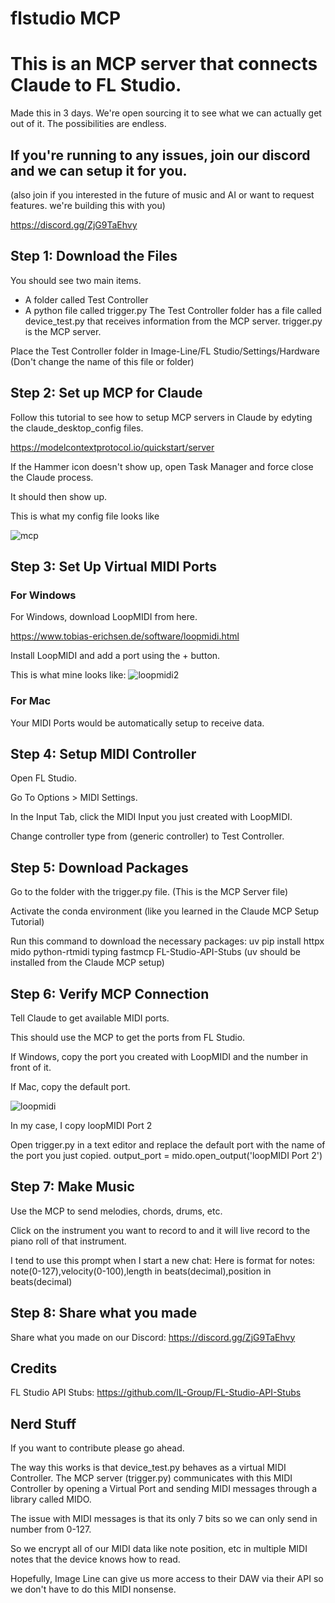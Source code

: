 # flstudio MCP

# This is an MCP server that connects Claude to FL Studio.
Made this in 3 days. We're open sourcing it to see what we can actually get out of it. The possibilities are endless.

## If you're running to any issues, join our discord and we can setup it for you.
(also join if you interested in the future of music and AI or want to request features. we're building this with you)

https://discord.gg/ZjG9TaEhvy

## Step 1: Download the Files
You should see two main items.

- A folder called Test Controller
- A python file called trigger.py
The Test Controller folder has a file called device_test.py that receives information from the MCP server.
trigger.py is the MCP server.

Place the Test Controller folder in Image-Line/FL Studio/Settings/Hardware (Don't change the name of this file or folder)

## Step 2: Set up MCP for Claude
Follow this tutorial to see how to setup MCP servers in Claude by edyting the claude_desktop_config files.

https://modelcontextprotocol.io/quickstart/server

If the Hammer icon doesn't show up, open Task Manager and force close the Claude process.

It should then show up.

This is what my config file looks like

![mcp](https://github.com/user-attachments/assets/e8e609f7-eaa4-469b-9140-c05b5a9bf242)

## Step 3: Set Up Virtual MIDI Ports

### For Windows
For Windows, download LoopMIDI from here.

https://www.tobias-erichsen.de/software/loopmidi.html

Install LoopMIDI and add a port using the + button.

This is what mine looks like:
![loopmidi2](https://github.com/user-attachments/assets/fdc2770f-e07a-4b19-824b-56de8a4aa2c3)

### For Mac
Your MIDI Ports would be automatically setup to receive data.

## Step 4: Setup MIDI Controller
Open FL Studio.

Go To Options > MIDI Settings.

In the Input Tab, click the MIDI Input you just created with LoopMIDI.

Change controller type from (generic controller) to Test Controller.

## Step 5: Download Packages
Go to the folder with the trigger.py file. (This is the MCP Server file)

Activate the conda environment (like you learned in the Claude MCP Setup Tutorial)

Run this command to download the necessary packages: uv pip install httpx mido python-rtmidi typing fastmcp FL-Studio-API-Stubs
(uv should be installed from the Claude MCP setup)

## Step 6: Verify MCP Connection
Tell Claude to get available MIDI ports.

This should use the MCP to get the ports from FL Studio.

If Windows, copy the port you created with LoopMIDI and the number in front of it.

If Mac, copy the default port.

![loopmidi](https://github.com/user-attachments/assets/a14b0aaa-5127-47c9-b041-fcb5a70339d9)

In my case, I copy loopMIDI Port 2

Open trigger.py in a text editor and replace the default port with the name of the port you just copied.
output_port = mido.open_output('loopMIDI Port 2') 


## Step 7: Make Music
Use the MCP to send melodies, chords, drums, etc.

Click on the instrument you want to record to and it will live record to the piano roll of that instrument.

I tend to use this prompt when I start a new chat: Here is format for notes: note(0-127),velocity(0-100),length in beats(decimal),position in beats(decimal)

## Step 8: Share what you made
Share what you made on our Discord: https://discord.gg/ZjG9TaEhvy

## Credits
FL Studio API Stubs: https://github.com/IL-Group/FL-Studio-API-Stubs

## Nerd Stuff
If you want to contribute please go ahead. 

The way this works is that device_test.py behaves as a virtual MIDI Controller.
The MCP server (trigger.py) communicates with this MIDI Controller by opening a Virtual Port and sending MIDI messages through a library called MIDO.

The issue with MIDI messages is that its only 7 bits so we can only send in number from 0-127.

So we encrypt all of our MIDI data like note position, etc in multiple MIDI notes that the device knows how to read.

Hopefully, Image Line can give us more access to their DAW via their API so we don't have to do this MIDI nonsense.


